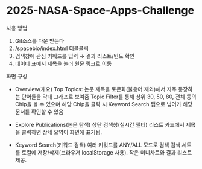 # 2025-NASA-Space-Apps-Challenge

사용 방법

1) Git소스를 다운 받는다
2) /spacebio/index.html 더블클릭
3) 검색창에 관심 키워드를 입력 → 결과 리스트/빈도 확인
4) 데이터 표에서 제목을 눌러 원문 링크로 이동


화면 구성

- Overview(개요)
  Top Topics: 논문 제목을 토큰화(불용어 제외)해서 자주 등장하는 단어들을 막대 그래프로 보여줌
  Topic Filter를 통해 상위 30, 50, 80, 전체 등의 Chip을 볼 수 있으며
  해당 Chip을 클릭 시 Keyword Search 탭으로 넘어가 해당 문서를 확인할 수 있음

- Explore Publications(논문 탐색)
  상단 검색창(실시간 필터)
  리스트 카드에서 제목을 클릭하면 상세 요약이 화면에 표기됨.

- Keyword Search(키워드 검색)
  여러 키워드를 ANY/ALL 모드로 검색
  검색 세트를 로컬에 저장/삭제(브라우저 localStorage 사용).
  작은 미니차트와 결과 리스트 제공.
